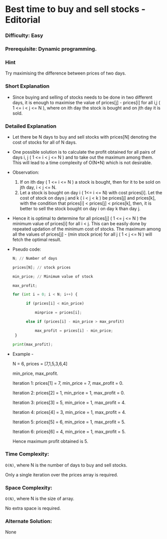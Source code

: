# Best time to buy and sell stocks - Editorial

### Difficulty:  Easy

### Prerequisite:  Dynamic programming.

### Hint

Try maximising the difference between prices of two days. 

### Short Explanation

* Since buying and selling of stocks needs to be done in two different days, it is enough to maximise the value of prices[j] - prices[i] for all i,j ( 1 <= i < j <= N ), where on ith day the stock is bought and on jth day it is sold.

### Detailed Explanation

* Let there be N days to buy and sell stocks with prices[N] denoting the cost of stocks for all of N days.

* One possible solution is to calculate the profit obtained for all pairs of days i, j ( 1 <= i < j <= N ) and to take out the maximum among them. This will lead to a time complexity of O(N*N) which is not desirable.
* Observation:
  1. If on ith day ( 1 <= i <= N ) a stock is bought, then for it to be sold on jth day, i < j <= N.
  2. Let a stock is bought on day i ( 1<= i <= N) with cost prices[i]. Let the cost of stock on days j and k ( i < j < k ) be prices[j] and prices[k], with the condition that prices[i] < prices[j] < prices[k], then, it is better to sell the stock bought on day i on day k than day j.

* Hence it is optimal to determine for all prices[j] ( 1 <= j <= N ) the minimum value of prices[i] for all i < j. This can be easily done by repeated updation of the minimum cost of stocks. The maximum among all the values of prices[j] - (min stock price) for all j ( 1 < j <= N ) will fetch the optimal result.

* Pseudo code:
  ```python
  N; // Number of days 

  prices[N]; // stock prices
  
  min_price; // Minimum value of stock

  max_profit;

  for (int i = 0; i < N; i++) {

        if (prices[i] < min_price)

            minprice = prices[i];

        else if (prices[i] - min_price > max_profit)

            max_profit = prices[i] - min_price;
   }
  
  print(max_profit);    
  ```
* Example -
 
  N = 6, prices = [7,1,5,3,6,4]
  
  min_price, max_profit.

  Iteration 1: prices[1] = 7, min_price = 7, max_profit = 0.
  
  Iteration 2: prices[2] = 1, min_price = 1, max_profit = 0.
  
  Iteration 3: prices[3] = 5, min_price = 1, max_profit = 4.
  
  Iteration 4: prices[4] = 3, min_price = 1, max_profit = 4.
  
  Iteration 5: prices[5] = 6, min_price = 1, max_profit = 5.
  
  Iteration 6: prices[6] = 4, min_price = 1, max_profit = 5.

  Hence maximum profit obtained is 5.

### Time Complexity:

`O(N)`, where N is the number of days to buy and sell stocks.

Only a single iteration over the prices array is required.

### Space Complexity:

`O(N)`, where N is the size of array.

No extra space is required.

### Alternate Solution:

None
